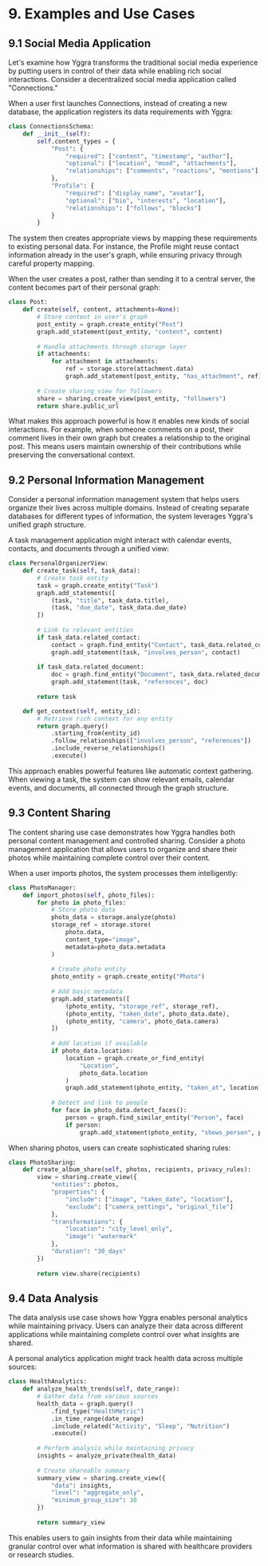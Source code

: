 # 9. Examples and Use Cases

## 9.1 Social Media Application

Let's examine how Yggra transforms the traditional social media experience by putting users in control of their data while enabling rich social interactions. Consider a decentralized social media application called "Connections."

When a user first launches Connections, instead of creating a new database, the application registers its data requirements with Yggra:

```python
class ConnectionsSchema:
    def __init__(self):
        self.content_types = {
            "Post": {
                "required": ["content", "timestamp", "author"],
                "optional": ["location", "mood", "attachments"],
                "relationships": ["comments", "reactions", "mentions"]
            },
            "Profile": {
                "required": ["display_name", "avatar"],
                "optional": ["bio", "interests", "location"],
                "relationships": ["follows", "blocks"]
            }
        }
```

The system then creates appropriate views by mapping these requirements to existing personal data. For instance, the Profile might reuse contact information already in the user's graph, while ensuring privacy through careful property mapping.

When the user creates a post, rather than sending it to a central server, the content becomes part of their personal graph:

```python
class Post:
    def create(self, content, attachments=None):
        # Store content in user's graph
        post_entity = graph.create_entity("Post")
        graph.add_statement(post_entity, "content", content)
        
        # Handle attachments through storage layer
        if attachments:
            for attachment in attachments:
                ref = storage.store(attachment.data)
                graph.add_statement(post_entity, "has_attachment", ref)
        
        # Create sharing view for followers
        share = sharing.create_view(post_entity, "followers")
        return share.public_url
```

What makes this approach powerful is how it enables new kinds of social interactions. For example, when someone comments on a post, their comment lives in their own graph but creates a relationship to the original post. This means users maintain ownership of their contributions while preserving the conversational context.

## 9.2 Personal Information Management

Consider a personal information management system that helps users organize their lives across multiple domains. Instead of creating separate databases for different types of information, the system leverages Yggra's unified graph structure.

A task management application might interact with calendar events, contacts, and documents through a unified view:

```python
class PersonalOrganizerView:
    def create_task(self, task_data):
        # Create task entity
        task = graph.create_entity("Task")
        graph.add_statements([
            (task, "title", task_data.title),
            (task, "due_date", task_data.due_date)
        ])
        
        # Link to relevant entities
        if task_data.related_contact:
            contact = graph.find_entity("Contact", task_data.related_contact)
            graph.add_statement(task, "involves_person", contact)
            
        if task_data.related_document:
            doc = graph.find_entity("Document", task_data.related_document)
            graph.add_statement(task, "references", doc)
            
        return task

    def get_context(self, entity_id):
        # Retrieve rich context for any entity
        return graph.query()
            .starting_from(entity_id)
            .follow_relationships(["involves_person", "references"])
            .include_reverse_relationships()
            .execute()
```

This approach enables powerful features like automatic context gathering. When viewing a task, the system can show relevant emails, calendar events, and documents, all connected through the graph structure.

## 9.3 Content Sharing

The content sharing use case demonstrates how Yggra handles both personal content management and controlled sharing. Consider a photo management application that allows users to organize and share their photos while maintaining complete control over their content.

When a user imports photos, the system processes them intelligently:

```python
class PhotoManager:
    def import_photos(self, photo_files):
        for photo in photo_files:
            # Store photo data
            photo_data = storage.analyze(photo)
            storage_ref = storage.store(
                photo.data,
                content_type="image",
                metadata=photo_data.metadata
            )
            
            # Create photo entity
            photo_entity = graph.create_entity("Photo")
            
            # Add basic metadata
            graph.add_statements([
                (photo_entity, "storage_ref", storage_ref),
                (photo_entity, "taken_date", photo_data.date),
                (photo_entity, "camera", photo_data.camera)
            ])
            
            # Add location if available
            if photo_data.location:
                location = graph.create_or_find_entity(
                    "Location",
                    photo_data.location
                )
                graph.add_statement(photo_entity, "taken_at", location)
            
            # Detect and link to people
            for face in photo_data.detect_faces():
                person = graph.find_similar_entity("Person", face)
                if person:
                    graph.add_statement(photo_entity, "shows_person", person)
```

When sharing photos, users can create sophisticated sharing rules:

```python
class PhotoSharing:
    def create_album_share(self, photos, recipients, privacy_rules):
        view = sharing.create_view({
            "entities": photos,
            "properties": {
                "include": ["image", "taken_date", "location"],
                "exclude": ["camera_settings", "original_file"]
            },
            "transformations": {
                "location": "city_level_only",
                "image": "watermark"
            },
            "duration": "30_days"
        })
        
        return view.share(recipients)
```

## 9.4 Data Analysis

The data analysis use case shows how Yggra enables personal analytics while maintaining privacy. Users can analyze their data across different applications while maintaining complete control over what insights are shared.

A personal analytics application might track health data across multiple sources:

```python
class HealthAnalytics:
    def analyze_health_trends(self, date_range):
        # Gather data from various sources
        health_data = graph.query()
            .find_type("HealthMetric")
            .in_time_range(date_range)
            .include_related("Activity", "Sleep", "Nutrition")
            .execute()
            
        # Perform analysis while maintaining privacy
        insights = analyze_private(health_data)
        
        # Create shareable summary
        summary_view = sharing.create_view({
            "data": insights,
            "level": "aggregate_only",
            "minimum_group_size": 10
        })
        
        return summary_view
```

This enables users to gain insights from their data while maintaining granular control over what information is shared with healthcare providers or research studies.